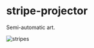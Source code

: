 # stripe-projector
Semi-automatic art.

![stripes](https://user-images.githubusercontent.com/6414141/81418228-59cce980-911a-11ea-88c4-143eff553966.png)
